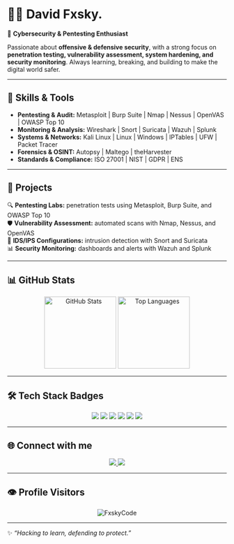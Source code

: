 # 👨‍💻 David Fxsky.  

🔐 **Cybersecurity & Pentesting Enthusiast**  

Passionate about **offensive & defensive security**, with a strong focus on **penetration testing, vulnerability assessment, system hardening, and security monitoring**. Always learning, breaking, and building to make the digital world safer.  

---

## 🚀 Skills & Tools  

- **Pentesting & Audit:** Metasploit | Burp Suite | Nmap | Nessus | OpenVAS | OWASP Top 10  
- **Monitoring & Analysis:** Wireshark | Snort | Suricata | Wazuh | Splunk  
- **Systems & Networks:** Kali Linux | Linux | Windows | IPTables | UFW | Packet Tracer  
- **Forensics & OSINT:** Autopsy | Maltego | theHarvester  
- **Standards & Compliance:** ISO 27001 | NIST | GDPR | ENS  

---

## 📂 Projects  

🔍 **Pentesting Labs:** penetration tests using Metasploit, Burp Suite, and OWASP Top 10  
🛡️ **Vulnerability Assessment:** automated scans with Nmap, Nessus, and OpenVAS  
📡 **IDS/IPS Configurations:** intrusion detection with Snort and Suricata  
📊 **Security Monitoring:** dashboards and alerts with Wazuh and Splunk  

---

## 📊 GitHub Stats  

<p align="center">
  <img src="https://github-readme-stats.vercel.app/api?username=FxskyCode&show_icons=true&theme=radical" alt="GitHub Stats" height="165"/>
  <img src="https://github-readme-stats.vercel.app/api/top-langs/?username=FxskyCode&layout=compact&theme=radical" alt="Top Languages" height="165"/>
</p>

---

## 🛠️ Tech Stack Badges  

<p align="center">
  <img src="https://img.shields.io/badge/Linux-FCC624?style=for-the-badge&logo=linux&logoColor=black"/>
  <img src="https://img.shields.io/badge/Kali%20Linux-268BEE?style=for-the-badge&logo=kalilinux&logoColor=white"/>
  <img src="https://img.shields.io/badge/Metasploit-000000?style=for-the-badge&logo=metasploit&logoColor=white"/>
  <img src="https://img.shields.io/badge/Wireshark-1679A7?style=for-the-badge&logo=wireshark&logoColor=white"/>
  <img src="https://img.shields.io/badge/Splunk-000000?style=for-the-badge&logo=splunk&logoColor=white"/>
  <img src="https://img.shields.io/badge/Burp%20Suite-FF6633?style=for-the-badge&logo=burpsuite&logoColor=white"/>
</p>

---

## 🌐 Connect with me  

<p align="center">
  <a href="https://github.com/FxskyCode" target="_blank">
    <img src="https://img.shields.io/badge/GitHub-181717?style=for-the-badge&logo=github&logoColor=white"/>
  </a>
  <a href="https://www.linkedin.com/in/david-ros-bb9b31252/" target="_blank">
    <img src="https://img.shields.io/badge/LinkedIn-0A66C2?style=for-the-badge&logo=linkedin&logoColor=white"/>
  </a>
</p>

---

## 👁️ Profile Visitors  

<p align="center">
  <img src="https://komarev.com/ghpvc/?username=FxskyCode&label=Profile%20Views&color=0e75b6&style=flat" alt="FxskyCode" />
</p>

---

✨ *“Hacking to learn, defending to protect.”*  
 
